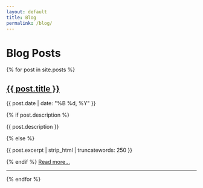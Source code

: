 ```yaml
---
layout: default
title: Blog
permalink: /blog/
---
```


# Blog Posts

{% for post in site.posts %}
  <article class="post-preview">
    <h2><a href="{{ post.url | relative_url }}">{{ post.title }}</a></h2>
    <p class="post-meta">{{ post.date | date: "%B %d, %Y" }}</p>
    {% if post.description %}
      <p>{{ post.description }}</p>
    {% else %}
      <p>{{ post.excerpt | strip_html | truncatewords: 250 }}</p>
    {% endif %}
    <a href="{{ post.url | relative_url }}" class="read-more">Read more...</a>
  </article>
  <hr>
{% endfor %} 